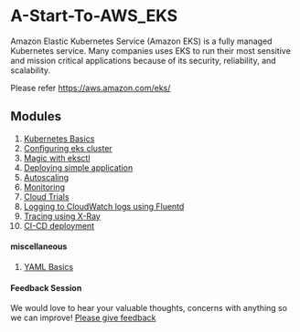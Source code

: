 # A-Start-To-AWS_EKS
Amazon Elastic Kubernetes Service (Amazon EKS) is a fully managed Kubernetes service. Many companies uses EKS to run their most sensitive and mission critical applications because of its security, reliability, and scalability.

Please refer https://aws.amazon.com/eks/

## Modules
1. <a href="https://github.com/karthikreddy958/A-Start-To-AWS_EKS/tree/master/Kubenetes-Basics">Kubernetes Basics</a>
2. <a href="https://github.com/karthikreddy958/A-Start-To-AWS_EKS/tree/master/Configuring_EKS_Cluster">Configuring eks cluster</a> 
3. <a href="">Magic with eksctl</a>
4. <a href="https://github.com/karthikreddy958/A-Start-To-AWS_EKS/tree/master/Deploying_Application">Deploying simple application</a>
5. <a href="https://github.com/karthikreddy958/A-Start-To-AWS_EKS/tree/master/Autoscaling">Autoscaling</a>
6. <a href="https://github.com/karthikreddy958/A-Start-To-AWS_EKS/tree/master/Monitoring">Monitoring</a>
7. <a href="https://github.com/karthikreddy958/A-Start-To-AWS_EKS/tree/master/CloudTrail">Cloud Trials</a>
8. <a href="https://github.com/karthikreddy958/A-Start-To-AWS_EKS/tree/master/fluentd">Logging to CloudWatch logs using Fluentd</a>
9. <a href="https://github.com/karthikreddy958/A-Start-To-AWS_EKS/tree/master/Tracing-using-Xray">Tracing using X-Ray</a>
10. <a href="">CI-CD deployment</a>

#### miscellaneous

1. <a href="https://github.com/karthikreddy958/A-Start-To-AWS_EKS/blob/master/YAML_basics.md">YAML Basics</a>


#### Feedback Session
We would love to hear your valuable thoughts, concerns with anything so we can improve! [Please give feedback](https://forms.gle/5vRFDDmERSmjpQrT8)
